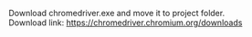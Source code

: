Download chromedriver.exe and move it to project folder.\
Download link: https://chromedriver.chromium.org/downloads